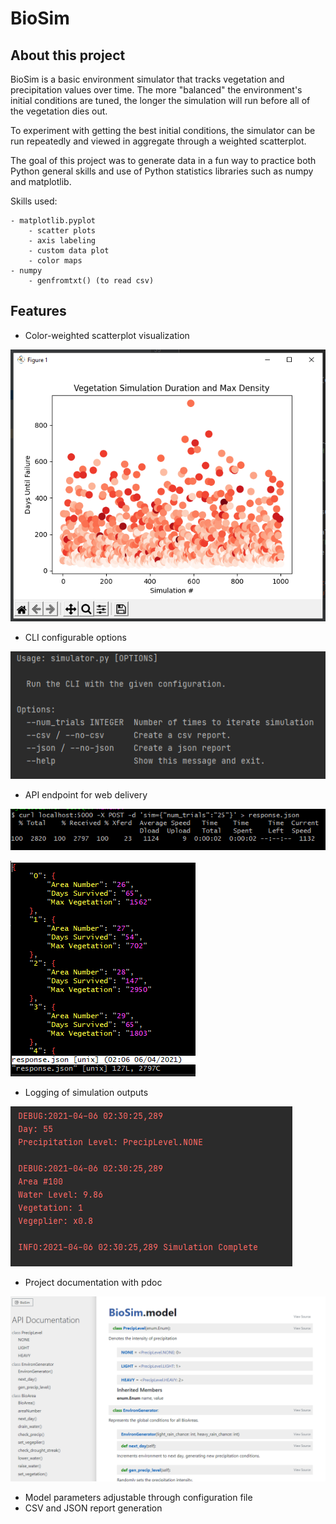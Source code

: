 # BioSim

## About this project

BioSim is a basic environment simulator that tracks vegetation and precipitation values over time.  The
more "balanced" the environment's initial conditions are tuned, the longer the simulation will run before all of the vegetation dies out.

To experiment with getting the best initial conditions, the simulator can be run
repeatedly and viewed in aggregate through a weighted scatterplot.

The goal of this project was to generate data in a fun way to practice both Python general skills and use of 
Python statistics libraries such as numpy and matplotlib.

Skills used:

	- matplotlib.pyplot
		- scatter plots
		- axis labeling
		- custom data plot
		- color maps
	- numpy
		- genfromtxt() (to read csv)

## Features

* Color-weighted scatterplot visualization

![](images/scatter_plot_example.PNG)

* CLI configurable options
  
![](images/CLI_example_1.PNG)

* API endpoint for web delivery

![](images/api_curl_example.PNG)

![](images/api_post_output.PNG)

* Logging of simulation outputs

![](images/logging_example.PNG)


* Project documentation with pdoc

![](images/documentation_example.PNG)

* Model parameters adjustable through configuration file
* CSV and JSON report generation
